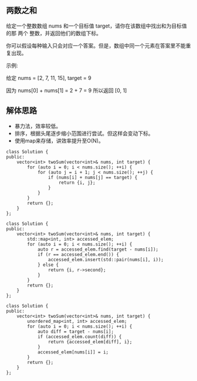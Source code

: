 ## 两数之和

给定一个整数数组 nums 和一个目标值 target，请你在该数组中找出和为目标值的那 两个 整数，并返回他们的数组下标。

你可以假设每种输入只会对应一个答案。但是，数组中同一个元素在答案里不能重复出现。

示例:

给定 nums = [2, 7, 11, 15], target = 9

因为 nums[0] + nums[1] = 2 + 7 = 9
所以返回 [0, 1]

## 解体思路

- 暴力法，效率较低。
- 排序，根据头尾逐步缩小范围进行尝试。但这样会变动下标。
- 使用map来存储，讲效率提升至O(N)。


```
class Solution {
public:
    vector<int> twoSum(vector<int>& nums, int target) {
        for (auto i = 0; i < nums.size(); ++i) {
            for (auto j = i + 1; j < nums.size(); ++j) {
                if (nums[i] + nums[j] == target) {
                    return {i, j};
                }
            }
        }
        return {};
    }
};
```

```
class Solution {
public:
    vector<int> twoSum(vector<int>& nums, int target) {
        std::map<int, int> accessed_elem;
        for (auto i = 0; i < nums.size(); ++i) {
            auto r = accessed_elem.find(target - nums[i]);
            if (r == accessed_elem.end()) {
                accessed_elem.insert(std::pair(nums[i], i));
            } else {
                return {i, r->second};
            }
        }
        return {};
    }
};
```

```
class Solution {
public:
    vector<int> twoSum(vector<int>& nums, int target) {
        unordered_map<int, int> accessed_elem;
        for (auto i = 0; i < nums.size(); ++i) {
            auto diff = target - nums[i];
            if (accessed_elem.count(diff)) {
                return {accessed_elem[diff], i};                
            }
            accessed_elem[nums[i]] = i;            
        }
        return {};
    }
};
```
